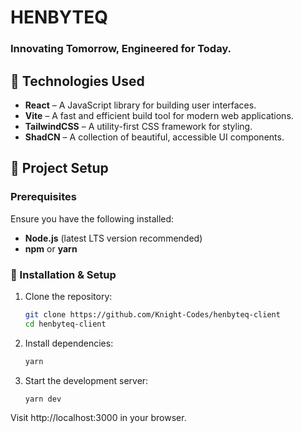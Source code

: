 # HENBYTEQ

### Innovating Tomorrow, Engineered for Today.

## 🚀 Technologies Used

- **React** – A JavaScript library for building user interfaces.
- **Vite** – A fast and efficient build tool for modern web applications.
- **TailwindCSS** – A utility-first CSS framework for styling.
- **ShadCN** – A collection of beautiful, accessible UI components.

## 📂 Project Setup

### Prerequisites
Ensure you have the following installed:

- **Node.js** (latest LTS version recommended)
- **npm** or **yarn**

### 🔧 Installation & Setup

1. Clone the repository:

   ```sh
   git clone https://github.com/Knight-Codes/henbyteq-client
   cd henbyteq-client
   ```
2. Install dependencies:
   ```sh
   yarn
   ```
3. Start the development server:
   ```sh
   yarn dev
   ```
Visit http://localhost:3000 in your browser.
